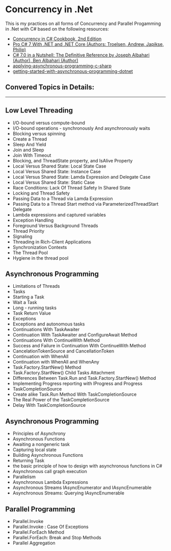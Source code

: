 # Concurrency in .Net
This is my practices on all forms of Concurrency and Parallel Progamming in .Net with C#
based on the following resources: 
* <a href="https://www.amazon.com/Concurrency-Cookbook-Asynchronous-Multithreaded-Programming/dp/149205450X" target="_blank">Concurrency in C# Cookbook, 2nd Edition </a>
* <a href="https://www.apress.com/gp/book/9781484230183" target="_blank">Pro C# 7 With .NET and .NET Core (Authors: Troelsen, Andrew, Japikse, Philip) </a>
* <a href="https://www.amazon.com/C-7-0-Nutshell-Definitive-Reference/dp/1491987650" target="_blank">C# 7.0 in a Nutshell: The Definitive Reference by Joseph Albahari (Author), Ben Albahari (Author) </a> 
* <a href="https://app.pluralsight.com/library/courses/applying-asynchronous-programming-c-sharp " target="_blank">applying-asynchronous-programming-c-sharp</a>
* <a href="https://app.pluralsight.com/library/courses/getting-started-with-asynchronous-programming-dotnet/table-of-contents" target="_blank">getting-started-with-asynchronous-programming-dotnet</a> 

## Convered Topics in Details:
-------------------------------------------------------

## Low Level Threading
  - I/O-bound versus compute-bound
  - I/O-bound operations - synchronously And asynchronously waits
  - Blocking versus spinning
  - Create a Thread
  - Sleep And Yield
  - Join and Sleep
  - Join With Timeout
  - Blocking, and ThreadState property, and IsAlive Property
  - Local Versus Shared State: Local State Case
  - Local Versus Shared State: Instance Case 
  - Local Versus Shared State: Lamda Expression and Delegate Case
  - Local Versus Shared State: Static Case 
  - Race Conditions: Lack Of Thread Safety In Shared State
  - Locking and Thread Safety
  - Passing Data to a Thread via Lamda Expression
  - Passing Data to a Thread Start method via ParameterizedThreadStart Delegate
  - Lambda expressions and captured variables
  - Exception Handling
  - Foreground Versus Background Threads
  - Thread Priority
  - Signaling
  - Threading in Rich-Client Applications
  - Synchronization Contexts
  - The Thread Pool
  - Hygiene in the thread pool
  
## Asynchronous Programming
  - Limitations of Threads
  - Tasks
  - Starting a Task
  - Wait a Task
  - Long - running tasks
  - Task Return Value
  - Exceptions
  - Exceptions and autonomous tasks
  - Continuations With TaskAwaiter<TResult>
  - Continuation With TaskAwaiter<TResult> and ConfigureAwait Method
  - Continuations With ContinueWith Method
  - Success and Failure in Continuation With ContinueWith Method
  - CancelationTokenSource and CancellationToken
  - Continuation with WhenAll
  - Continuation with WhenAll and WhenAny
  - Task.Factory.StartNew() Method
  - Task.Factory.StartNew() Child Tasks Attachment
  - Differences  Between Task.Run and Task.Factory.StartNew() Method 
  - Implementing Progress reporting with IProgress and Progress
  - TaskCompletionSource
  - Create alike Task.Run Method With TaskCompletionSource
  - The Real Power of the TaskCompletionSource
  - Delay With TaskCompletionSource
  
## Asynchronous Programming
  - Principles of Asynchrony
  - Asynchronous Functions
  - Awaiting a nongeneric task
  - Capturing local state
  - Building Asynchronous Functions
  - Returning Task<TResult>
  - the basic principle of how to design with asynchronous functions in C#
  - Asynchronous call graph execution
  - Parallelism
  - Asynchronous Lambda Expressions
  - Asynchronous Streams IAsyncEnumerator and IAsyncEnumerable
  - Asynchronous Streams: Querying IAsyncEnumerable<T>

## Parallel Programming
  - Parallel.Invoke
  - Parallel.Invoke : Case Of Exceptions
  - Parallel.ForEach Method
  - Parallel.ForEach: Break and Stop Methods
  - Parallel Aggregation
  
